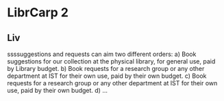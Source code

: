 # LibrCarp 2

## Liv

ssssuggestions and requests can aim two different orders:
a)	Book suggestions for our collection at the physical library, for general use, paid by Library budget.
b)	Book requests for a research group or any other department at IST for their own use, paid by their own budget.
c)	Book requests for a research group or any other department at IST for their own use, paid by their own budget.
d) ...
